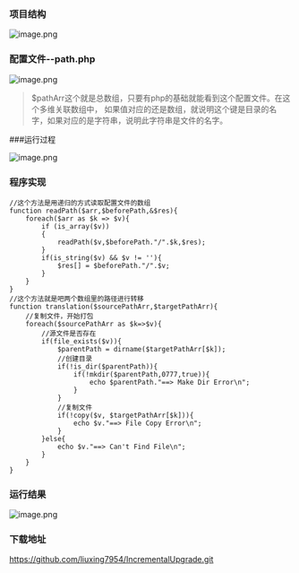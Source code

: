 ### 项目结构

![image.png](http://upload-images.jianshu.io/upload_images/3111012-e52f00141a5e01c5.png?imageMogr2/auto-orient/strip%7CimageView2/2/w/1240)
### 配置文件--path.php

![image.png](http://upload-images.jianshu.io/upload_images/3111012-d2d84da8ba657e8b.png?imageMogr2/auto-orient/strip%7CimageView2/2/w/1240)

> $pathArr这个就是总数组，只要有php的基础就能看到这个配置文件。在这个多维关联数组中， 如果值对应的还是数组，就说明这个键是目录的名字，如果对应的是字符串，说明此字符串是文件的名字。

###运行过程

![image.png](http://upload-images.jianshu.io/upload_images/3111012-c2ef98713d6ffe9a.png?imageMogr2/auto-orient/strip%7CimageView2/2/w/1240)
### 程序实现
```
//这个方法是用递归的方式读取配置文件的数组
function readPath($arr,$beforePath,&$res){
    foreach($arr as $k => $v){
        if (is_array($v))
        {
            readPath($v,$beforePath."/".$k,$res);
        }
        if(is_string($v) && $v != ''){
            $res[] = $beforePath."/".$v;
        }
    }
}
//这个方法就是吧两个数组里的路径进行转移
function translation($sourcePathArr,$targetPathArr){
    //复制文件，开始打包
    foreach($sourcePathArr as $k=>$v){
        //源文件是否存在
        if(file_exists($v)){
            $parentPath = dirname($targetPathArr[$k]);
            //创建目录
            if(!is_dir($parentPath)){
                if(!mkdir($parentPath,0777,true)){
                    echo $parentPath."==> Make Dir Error\n";
                }
            }
            //复制文件
            if(!copy($v, $targetPathArr[$k])){
                echo $v."==> File Copy Error\n";
            }
        }else{
            echo $v."==> Can't Find File\n";
        }
    }
}
```
### 运行结果

![image.png](http://upload-images.jianshu.io/upload_images/3111012-03684c84d1cb9ddd.png?imageMogr2/auto-orient/strip%7CimageView2/2/w/1240)


### 下载地址
https://github.com/liuxing7954/IncrementalUpgrade.git